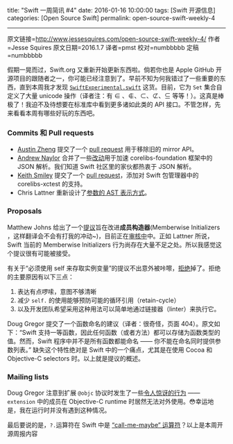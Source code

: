 title: "Swift 一周简讯 #4"
date: 2016-01-16 10:00:00
tags: [Swift 开源信息]
categories: [Open Source Swift]
permalink: open-source-swift-weekly-4

---
原文链接=http://www.jessesquires.com/open-source-swift-weekly-4/
作者=Jesse Squires
原文日期=2016.1.7
译者=pmst
校对=numbbbbb
定稿=numbbbbb

<!--此处开始正文-->

假期一晃而过，Swift.org 又重新开始更新东西啦。倘若你也是 Apple GitHub 开源项目的跟随者之一，你可能已经注意到了。早前不知为何我错过了一些重要的东西，直到本周我才发现 [`SwiftExperimental.swift`](https://github.com/apple/swift/blob/master/stdlib/internal/SwiftExperimental/SwiftExperimental.swift) 这货。目前，它为 `Set` 集合自定义了大量 unicode 操作（译者注：有 ∈ 、∉、⊂、⊄、⊆ 等等！）。这真是棒极了！我迫不及待想要在标准库中看到更多诸如此类的 API 接口。不管怎样，先来看看本周有哪些好玩的东西吧。

<!--more-->


### Commits 和 Pull requests

* [Austin Zheng](https://github.com/austinzheng) 提交了一个 [pull request](https://github.com/apple/swift/pull/838) 用于移除旧的 mirror API。
* [Andrew Naylor](https://github.com/argon) 合并了一些[改动](https://github.com/apple/swift-corelibs-foundation/pull/181)用于加速 corelibs-foundation 框架中的 JSON 解析。我们知道 Swift 社区里的家伙都热衷于 JSON 解析。
* [Keith Smiley](https://github.com/keith) 提交了一个 [pull request](https://github.com/apple/swift-corelibs-xctest/pull/25)，添加对 Swift 包管理器中的 corelibs-xctest 的支持。
* Chris Lattner 重新设计了[参数的 AST 表示方式](https://github.com/apple/swift/commit/7daaa22d936393f37176ba03975a0eec7277e1fb)。

### Proposals

Matthew Johns 给出了一个[提议](https://github.com/apple/swift-evolution/blob/master/proposals/0018-flexible-memberwise-initialization.md)旨在改进**成员构造器**(Memberwise Initializers ，这样翻译会不会有打我的冲动~)，目前正在[审核中](https://lists.swift.org/pipermail/swift-evolution-announce/2016-January/000010.html)中。正如 Lattner 所说，Swift 当前的 Memberwise Initializers 行为尚存在大量不足之处。所以我感觉这个提议很有可能被接受。

有关于“必须使用 self 来存取实例变量”的提议不出意外被咔嚓，[拒绝](https://lists.swift.org/pipermail/swift-evolution-announce/2016-January/000009.html)掉了。拒绝的主要原因有以下三点：

1. 表达有点啰嗦，意图不够清晰
2. 减少 `self.` 的使用能够预防可能的循环引用（retain-cycle）
3. 以及开发团队希望采用这种用法可以简单地通过链接器（linter）来执行它。


Doug Gregor 提交了一个函数命名的建议（译者：很奇怪，页面 404）。原文如下：“Swift 支持一等函数，因此任何函数（或者方法）都可以存储为函数类型的值。然而，Swift 程序中并不是所有函数都能命名 —— 你不能在命名同时提供参数列表。”  缺失这个特性绝对是 Swift 中的一个痛点，尤其是在使用 Cocoa 和 Objective-C selectors 时。以上就是提议的概述。


### Mailing lists

Doug Gregor 注意到扩展 `@objc` 协议时发生了一些[令人惊讶的行为](https://lists.swift.org/pipermail/swift-evolution/Week-of-Mon-20160104/005312.html) —— `extension` 中的成员在 Objective-C runtime 时居然无法对外使用。😳幸运地是，我在运行时并没有遇到这种情况。

最后要说的是，`?.`运算符在 Swift 中是 [“call-me-maybe” 运算符](https://twitter.com/uint_min/status/683532142677114880)？以上是本周开源周报内容